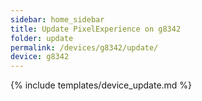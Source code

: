 ```yaml
---
sidebar: home_sidebar
title: Update PixelExperience on g8342
folder: update
permalink: /devices/g8342/update/
device: g8342
---
```

{% include templates/device_update.md %}
